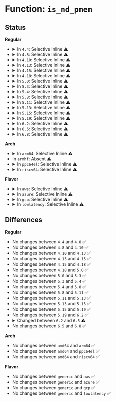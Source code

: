 # Function: <code>is_nd_pmem</code>

## Status
<b>Regular</b>
<ul>
<li>
<details>
<summary>In <code>4.4</code>: Selective Inline ⚠️</summary>

```c
bool is_nd_pmem(struct device *dev);
```

**Collision:** Unique Global

**Inline:** Selective

**Transformation:** False

**Instances:**

```
In drivers/nvdimm/region_devs.c (ffffffff8159a02f)
Location: drivers/nvdimm/region_devs.c:59
Inline: True
Inline callers:
  - drivers/nvdimm/region_devs.c:set_cookie_show
  - drivers/nvdimm/region_devs.c:size_show
  - drivers/nvdimm/region_devs.c:nd_region_notify_driver_action
  - drivers/nvdimm/region_devs.c:nd_region_notify_driver_action
  - drivers/nvdimm/region_devs.c:region_visible
  - drivers/nvdimm/region_devs.c:nd_region_available_dpa
Direct callers:
  - drivers/nvdimm/bus.c:to_bus_provider
  - drivers/nvdimm/bus.c:nvdimm_bus_uevent
  - drivers/nvdimm/namespace_devs.c:is_namespace_uuid_busy
  - drivers/nvdimm/pfn_devs.c:nd_pfn_validate
```
**Symbols:**

```
ffffffff8159a980-ffffffff8159a99f: is_nd_pmem (STB_GLOBAL)
```
</details>
</li>
<li>
<details>
<summary>In <code>4.8</code>: Selective Inline ⚠️</summary>

```c
bool is_nd_pmem(struct device *dev);
```

**Collision:** Unique Global

**Inline:** Selective

**Transformation:** False

**Instances:**

```
In drivers/nvdimm/region_devs.c (ffffffff815eff92)
Location: drivers/nvdimm/region_devs.c:147
Inline: True
Inline callers:
  - drivers/nvdimm/region_devs.c:region_visible
  - drivers/nvdimm/region_devs.c:region_visible
  - drivers/nvdimm/region_devs.c:nd_region_available_dpa
  - drivers/nvdimm/region_devs.c:set_cookie_show
  - drivers/nvdimm/region_devs.c:size_show
Direct callers:
  - drivers/nvdimm/core.c:nvdimm_badblocks_populate
  - drivers/nvdimm/bus.c:pmem_active
  - drivers/nvdimm/bus.c:to_bus_provider
  - drivers/nvdimm/bus.c:nvdimm_bus_uevent
  - drivers/nvdimm/namespace_devs.c:is_namespace_uuid_busy
  - drivers/nvdimm/pfn_devs.c:nd_pfn_validate
  - drivers/nvdimm/pfn_devs.c:nd_pfn_create
  - drivers/nvdimm/dax_devs.c:nd_dax_create
```
**Symbols:**

```
ffffffff815f0960-ffffffff815f097f: is_nd_pmem (STB_GLOBAL)
```
</details>
</li>
<li>
<details>
<summary>In <code>4.10</code>: Selective Inline ⚠️</summary>

```c
bool is_nd_pmem(struct device *dev);
```

**Collision:** Unique Global

**Inline:** Selective

**Transformation:** False

**Instances:**

```
In drivers/nvdimm/region_devs.c (ffffffff8161d172)
Location: drivers/nvdimm/region_devs.c:162
Inline: True
Inline callers:
  - drivers/nvdimm/region_devs.c:region_visible
  - drivers/nvdimm/region_devs.c:region_visible
  - drivers/nvdimm/region_devs.c:nd_region_available_dpa
  - drivers/nvdimm/region_devs.c:set_cookie_show
  - drivers/nvdimm/region_devs.c:size_show
Direct callers:
  - drivers/nvdimm/core.c:nvdimm_badblocks_populate
  - drivers/nvdimm/bus.c:pmem_active
  - drivers/nvdimm/bus.c:to_bus_provider
  - drivers/nvdimm/bus.c:nvdimm_bus_uevent
  - drivers/nvdimm/dimm_devs.c:blk_dpa_busy
  - drivers/nvdimm/dimm_devs.c:alias_dpa_busy
  - drivers/nvdimm/namespace_devs.c:nd_region_register_namespaces
  - drivers/nvdimm/namespace_devs.c:nd_region_create_ns_seed
  - drivers/nvdimm/namespace_devs.c:is_namespace_uuid_busy
  - drivers/nvdimm/pfn_devs.c:nd_pfn_validate
  - drivers/nvdimm/pfn_devs.c:nd_pfn_create
  - drivers/nvdimm/dax_devs.c:nd_dax_create
```
**Symbols:**

```
ffffffff8161d920-ffffffff8161d93f: is_nd_pmem (STB_GLOBAL)
```
</details>
</li>
<li>
<details>
<summary>In <code>4.13</code>: Selective Inline ⚠️</summary>

```c
bool is_nd_pmem(struct device *dev);
```

**Collision:** Unique Global

**Inline:** Selective

**Transformation:** False

**Instances:**

```
In drivers/nvdimm/region_devs.c (ffffffff816305c8)
Location: drivers/nvdimm/region_devs.c:161
Inline: True
Inline callers:
  - drivers/nvdimm/region_devs.c:nvdimm_has_cache
  - drivers/nvdimm/region_devs.c:region_visible
  - drivers/nvdimm/region_devs.c:region_visible
  - drivers/nvdimm/region_devs.c:nd_region_available_dpa
  - drivers/nvdimm/region_devs.c:set_cookie_show
  - drivers/nvdimm/region_devs.c:size_show
Direct callers:
  - drivers/nvdimm/core.c:nvdimm_badblocks_populate
  - drivers/nvdimm/bus.c:to_bus_provider
  - drivers/nvdimm/bus.c:nvdimm_bus_uevent
  - drivers/nvdimm/dimm_devs.c:alias_dpa_busy
  - drivers/nvdimm/region.c:nd_region_notify
  - drivers/nvdimm/region.c:nd_region_probe
  - drivers/nvdimm/namespace_devs.c:nd_region_register_namespaces
  - drivers/nvdimm/namespace_devs.c:nd_region_create_ns_seed
  - drivers/nvdimm/pfn_devs.c:nd_pfn_validate
  - drivers/nvdimm/pfn_devs.c:nd_pfn_create
  - drivers/nvdimm/dax_devs.c:nd_dax_create
```
**Symbols:**

```
ffffffff81631da0-ffffffff81631dbd: is_nd_pmem (STB_GLOBAL)
```
</details>
</li>
<li>
<details>
<summary>In <code>4.15</code>: Selective Inline ⚠️</summary>

```c
bool is_nd_pmem(struct device *dev);
```

**Collision:** Unique Global

**Inline:** Selective

**Transformation:** False

**Instances:**

```
In drivers/nvdimm/region_devs.c (ffffffff81698df8)
Location: drivers/nvdimm/region_devs.c:161
Inline: True
Inline callers:
  - drivers/nvdimm/region_devs.c:nvdimm_has_cache
  - drivers/nvdimm/region_devs.c:region_visible
  - drivers/nvdimm/region_devs.c:region_visible
  - drivers/nvdimm/region_devs.c:region_visible
  - drivers/nvdimm/region_devs.c:nd_region_available_dpa
  - drivers/nvdimm/region_devs.c:set_cookie_show
  - drivers/nvdimm/region_devs.c:size_show
Direct callers:
  - drivers/nvdimm/bus.c:to_bus_provider
  - drivers/nvdimm/bus.c:nvdimm_bus_uevent
  - drivers/nvdimm/dimm_devs.c:alias_dpa_busy
  - drivers/nvdimm/region.c:nd_region_notify
  - drivers/nvdimm/region.c:nd_region_probe
  - drivers/nvdimm/namespace_devs.c:scan_labels
  - drivers/nvdimm/namespace_devs.c:nd_region_create_ns_seed
  - drivers/nvdimm/badrange.c:nvdimm_badblocks_populate
  - drivers/nvdimm/pfn_devs.c:nd_pfn_validate
  - drivers/nvdimm/pfn_devs.c:nd_pfn_create
  - drivers/nvdimm/dax_devs.c:nd_dax_create
```
**Symbols:**

```
ffffffff8169a700-ffffffff8169a71d: is_nd_pmem (STB_GLOBAL)
```
</details>
</li>
<li>
<details>
<summary>In <code>4.18</code>: Selective Inline ⚠️</summary>

```c
bool is_nd_pmem(struct device *dev);
```

**Collision:** Unique Global

**Inline:** Selective

**Transformation:** False

**Instances:**

```
In drivers/nvdimm/region_devs.c (ffffffff816d607b)
Location: drivers/nvdimm/region_devs.c:161
Inline: True
Inline callers:
  - drivers/nvdimm/region_devs.c:region_visible
  - drivers/nvdimm/region_devs.c:region_visible
  - drivers/nvdimm/region_devs.c:region_visible
  - drivers/nvdimm/region_devs.c:region_visible
  - drivers/nvdimm/region_devs.c:nd_region_allocatable_dpa
  - drivers/nvdimm/region_devs.c:nd_region_allocatable_dpa
  - drivers/nvdimm/region_devs.c:nd_region_allocatable_dpa
  - drivers/nvdimm/region_devs.c:nd_region_available_dpa
  - drivers/nvdimm/region_devs.c:set_cookie_show
  - drivers/nvdimm/region_devs.c:size_show
Direct callers:
  - drivers/nvdimm/bus.c:nvdimm_bus_uevent
  - drivers/nvdimm/dimm_devs.c:alias_dpa_busy
  - drivers/nvdimm/region.c:nd_region_notify
  - drivers/nvdimm/region.c:nd_region_probe
  - drivers/nvdimm/namespace_devs.c:scan_labels
  - drivers/nvdimm/namespace_devs.c:nd_region_create_ns_seed
  - drivers/nvdimm/badrange.c:nvdimm_badblocks_populate
  - drivers/nvdimm/pfn_devs.c:nd_pfn_validate
  - drivers/nvdimm/pfn_devs.c:nd_pfn_create
  - drivers/nvdimm/dax_devs.c:nd_dax_create
```
**Symbols:**

```
ffffffff816d69b0-ffffffff816d69cd: is_nd_pmem (STB_GLOBAL)
```
</details>
</li>
<li>
<details>
<summary>In <code>5.0</code>: Selective Inline ⚠️</summary>

```c
bool is_nd_pmem(struct device *dev);
```

**Collision:** Unique Global

**Inline:** Selective

**Transformation:** False

**Instances:**

```
In drivers/nvdimm/region_devs.c (ffffffff816f7d9b)
Location: drivers/nvdimm/region_devs.c:166
Inline: True
Inline callers:
  - drivers/nvdimm/region_devs.c:region_visible
  - drivers/nvdimm/region_devs.c:region_visible
  - drivers/nvdimm/region_devs.c:region_visible
  - drivers/nvdimm/region_devs.c:region_visible
  - drivers/nvdimm/region_devs.c:nd_region_allocatable_dpa
  - drivers/nvdimm/region_devs.c:nd_region_allocatable_dpa
  - drivers/nvdimm/region_devs.c:nd_region_allocatable_dpa
  - drivers/nvdimm/region_devs.c:nd_region_available_dpa
  - drivers/nvdimm/region_devs.c:set_cookie_show
  - drivers/nvdimm/region_devs.c:size_show
Direct callers:
  - drivers/nvdimm/dimm_devs.c:alias_dpa_busy
  - drivers/nvdimm/region.c:nd_region_notify
  - drivers/nvdimm/region.c:nd_region_probe
  - drivers/nvdimm/namespace_devs.c:scan_labels
  - drivers/nvdimm/namespace_devs.c:nd_region_create_ns_seed
  - drivers/nvdimm/badrange.c:nvdimm_badblocks_populate
  - drivers/nvdimm/pfn_devs.c:nd_pfn_validate
  - drivers/nvdimm/pfn_devs.c:nd_pfn_create
  - drivers/nvdimm/dax_devs.c:nd_dax_create
```
**Symbols:**

```
ffffffff816f8790-ffffffff816f87ad: is_nd_pmem (STB_GLOBAL)
```
</details>
</li>
<li>
<details>
<summary>In <code>5.3</code>: Selective Inline ⚠️</summary>

```c
bool is_nd_pmem(struct device *dev);
```

**Collision:** Unique Global

**Inline:** Selective

**Transformation:** False

**Instances:**

```
In drivers/nvdimm/region_devs.c (ffffffff817305c5)
Location: drivers/nvdimm/region_devs.c:158
Inline: True
Inline callers:
  - drivers/nvdimm/region_devs.c:is_nvdimm_sync
  - drivers/nvdimm/region_devs.c:region_visible
  - drivers/nvdimm/region_devs.c:region_visible
  - drivers/nvdimm/region_devs.c:region_visible
  - drivers/nvdimm/region_devs.c:region_visible
  - drivers/nvdimm/region_devs.c:nd_region_allocatable_dpa
  - drivers/nvdimm/region_devs.c:nd_region_allocatable_dpa
  - drivers/nvdimm/region_devs.c:nd_region_allocatable_dpa
  - drivers/nvdimm/region_devs.c:nd_region_available_dpa
  - drivers/nvdimm/region_devs.c:set_cookie_show
  - drivers/nvdimm/region_devs.c:size_show
Direct callers:
  - drivers/nvdimm/dimm_devs.c:alias_dpa_busy
  - drivers/nvdimm/region.c:nd_region_notify
  - drivers/nvdimm/region.c:nd_region_probe
  - drivers/nvdimm/namespace_devs.c:scan_labels
  - drivers/nvdimm/namespace_devs.c:nd_region_create_ns_seed
  - drivers/nvdimm/badrange.c:nvdimm_badblocks_populate
  - drivers/nvdimm/pfn_devs.c:nd_pfn_validate
  - drivers/nvdimm/pfn_devs.c:nd_pfn_create
  - drivers/nvdimm/dax_devs.c:nd_dax_create
```
**Symbols:**

```
ffffffff81731e50-ffffffff81731e6d: is_nd_pmem (STB_GLOBAL)
```
</details>
</li>
<li>
<details>
<summary>In <code>5.4</code>: Selective Inline ⚠️</summary>

```c
bool is_nd_pmem(struct device *dev);
```

**Collision:** Unique Global

**Inline:** Selective

**Transformation:** False

**Instances:**

```
In drivers/nvdimm/region_devs.c (ffffffff81754672)
Location: drivers/nvdimm/region_devs.c:158
Inline: True
Inline callers:
  - drivers/nvdimm/region_devs.c:is_nvdimm_sync
  - drivers/nvdimm/region_devs.c:region_visible
  - drivers/nvdimm/region_devs.c:region_visible
  - drivers/nvdimm/region_devs.c:region_visible
  - drivers/nvdimm/region_devs.c:region_visible
  - drivers/nvdimm/region_devs.c:region_visible
  - drivers/nvdimm/region_devs.c:nd_region_allocatable_dpa
  - drivers/nvdimm/region_devs.c:nd_region_allocatable_dpa
  - drivers/nvdimm/region_devs.c:nd_region_allocatable_dpa
  - drivers/nvdimm/region_devs.c:nd_region_available_dpa
  - drivers/nvdimm/region_devs.c:set_cookie_show
  - drivers/nvdimm/region_devs.c:size_show
Direct callers:
  - drivers/nvdimm/bus.c:nvdimm_bus_probe
  - drivers/nvdimm/dimm_devs.c:alias_dpa_busy
  - drivers/nvdimm/region.c:nd_region_notify
  - drivers/nvdimm/region.c:nd_region_probe
  - drivers/nvdimm/namespace_devs.c:scan_labels
  - drivers/nvdimm/namespace_devs.c:nd_region_create_ns_seed
  - drivers/nvdimm/badrange.c:nvdimm_badblocks_populate
  - drivers/nvdimm/pfn_devs.c:nd_pfn_validate
  - drivers/nvdimm/pfn_devs.c:nd_pfn_create
  - drivers/nvdimm/dax_devs.c:nd_dax_create
```
**Symbols:**

```
ffffffff81755fc0-ffffffff81755fdd: is_nd_pmem (STB_GLOBAL)
```
</details>
</li>
<li>
<details>
<summary>In <code>5.8</code>: Selective Inline ⚠️</summary>

```c
bool is_nd_pmem(struct device *dev);
```

**Collision:** Unique Global

**Inline:** Selective

**Transformation:** False

**Instances:**

```
In drivers/nvdimm/region_devs.c (ffffffff818132b2)
Location: drivers/nvdimm/region_devs.c:842
Inline: True
Inline callers:
  - drivers/nvdimm/region_devs.c:is_nvdimm_sync
  - drivers/nvdimm/region_devs.c:region_visible
  - drivers/nvdimm/region_devs.c:align_store
  - drivers/nvdimm/region_devs.c:nd_region_allocatable_dpa
  - drivers/nvdimm/region_devs.c:nd_region_allocatable_dpa
  - drivers/nvdimm/region_devs.c:nd_region_allocatable_dpa
  - drivers/nvdimm/region_devs.c:nd_region_available_dpa
  - drivers/nvdimm/region_devs.c:set_cookie_show
  - drivers/nvdimm/region_devs.c:size_show
Direct callers:
  - drivers/nvdimm/bus.c:nvdimm_dev_to_target_node
  - drivers/nvdimm/bus.c:nvdimm_dev_to_target_node
  - drivers/nvdimm/bus.c:nvdimm_bus_remove
  - drivers/nvdimm/bus.c:nvdimm_bus_probe
  - drivers/nvdimm/bus.c:nvdimm_bus_probe
  - drivers/nvdimm/dimm_devs.c:alias_dpa_busy
  - drivers/nvdimm/region.c:nd_region_notify
  - drivers/nvdimm/region.c:nd_region_probe
  - drivers/nvdimm/namespace_devs.c:scan_labels
  - drivers/nvdimm/namespace_devs.c:nd_namespace_pmem_create
  - drivers/nvdimm/badrange.c:nvdimm_badblocks_populate
  - drivers/nvdimm/pfn_devs.c:nd_pfn_validate
  - drivers/nvdimm/pfn_devs.c:nd_pfn_create
  - drivers/nvdimm/dax_devs.c:nd_dax_create
```
**Symbols:**

```
ffffffff818158d0-ffffffff818158ed: is_nd_pmem (STB_GLOBAL)
```
</details>
</li>
<li>
<details>
<summary>In <code>5.11</code>: Selective Inline ⚠️</summary>

```c
bool is_nd_pmem(struct device *dev);
```

**Collision:** Unique Global

**Inline:** Selective

**Transformation:** False

**Instances:**

```
In drivers/nvdimm/region_devs.c (ffffffff818224c2)
Location: drivers/nvdimm/region_devs.c:842
Inline: True
Inline callers:
  - drivers/nvdimm/region_devs.c:is_nvdimm_sync
  - drivers/nvdimm/region_devs.c:region_visible
  - drivers/nvdimm/region_devs.c:align_store
  - drivers/nvdimm/region_devs.c:nd_region_allocatable_dpa
  - drivers/nvdimm/region_devs.c:nd_region_allocatable_dpa
  - drivers/nvdimm/region_devs.c:nd_region_allocatable_dpa
  - drivers/nvdimm/region_devs.c:nd_region_available_dpa
  - drivers/nvdimm/region_devs.c:set_cookie_show
  - drivers/nvdimm/region_devs.c:size_show
Direct callers:
  - drivers/nvdimm/bus.c:nvdimm_dev_to_target_node
  - drivers/nvdimm/bus.c:nvdimm_dev_to_target_node
  - drivers/nvdimm/bus.c:nvdimm_bus_remove
  - drivers/nvdimm/bus.c:nvdimm_bus_probe
  - drivers/nvdimm/bus.c:nvdimm_bus_probe
  - drivers/nvdimm/dimm_devs.c:alias_dpa_busy
  - drivers/nvdimm/region.c:nd_region_notify
  - drivers/nvdimm/region.c:nd_region_probe
  - drivers/nvdimm/namespace_devs.c:scan_labels
  - drivers/nvdimm/namespace_devs.c:nd_namespace_pmem_create
  - drivers/nvdimm/badrange.c:nvdimm_badblocks_populate
  - drivers/nvdimm/pfn_devs.c:nd_pfn_validate
  - drivers/nvdimm/pfn_devs.c:nd_pfn_create
  - drivers/nvdimm/dax_devs.c:nd_dax_create
```
**Symbols:**

```
ffffffff81824ac0-ffffffff81824add: is_nd_pmem (STB_GLOBAL)
```
</details>
</li>
<li>
<details>
<summary>In <code>5.13</code>: Selective Inline ⚠️</summary>

```c
bool is_nd_pmem(struct device *dev);
```

**Collision:** Unique Global

**Inline:** Selective

**Transformation:** False

**Instances:**

```
In drivers/nvdimm/region_devs.c (ffffffff818057f2)
Location: drivers/nvdimm/region_devs.c:849
Inline: True
Inline callers:
  - drivers/nvdimm/region_devs.c:is_nvdimm_sync
  - drivers/nvdimm/region_devs.c:region_visible
  - drivers/nvdimm/region_devs.c:align_store
  - drivers/nvdimm/region_devs.c:nd_region_allocatable_dpa
  - drivers/nvdimm/region_devs.c:nd_region_allocatable_dpa
  - drivers/nvdimm/region_devs.c:nd_region_allocatable_dpa
  - drivers/nvdimm/region_devs.c:nd_region_available_dpa
  - drivers/nvdimm/region_devs.c:set_cookie_show
  - drivers/nvdimm/region_devs.c:size_show
Direct callers:
  - drivers/nvdimm/bus.c:nvdimm_dev_to_target_node
  - drivers/nvdimm/bus.c:nvdimm_dev_to_target_node
  - drivers/nvdimm/bus.c:nvdimm_bus_remove
  - drivers/nvdimm/bus.c:nvdimm_bus_probe
  - drivers/nvdimm/bus.c:nvdimm_bus_probe
  - drivers/nvdimm/dimm_devs.c:alias_dpa_busy
  - drivers/nvdimm/region.c:nd_region_notify
  - drivers/nvdimm/region.c:nd_region_probe
  - drivers/nvdimm/namespace_devs.c:scan_labels
  - drivers/nvdimm/namespace_devs.c:nd_region_create_ns_seed
  - drivers/nvdimm/badrange.c:nvdimm_badblocks_populate
  - drivers/nvdimm/pfn_devs.c:nd_pfn_validate
  - drivers/nvdimm/pfn_devs.c:nd_pfn_create
  - drivers/nvdimm/dax_devs.c:nd_dax_create
```
**Symbols:**

```
ffffffff81807e50-ffffffff81807e6d: is_nd_pmem (STB_GLOBAL)
```
</details>
</li>
<li>
<details>
<summary>In <code>5.15</code>: Selective Inline ⚠️</summary>

```c
bool is_nd_pmem(struct device *dev);
```

**Collision:** Unique Global

**Inline:** Selective

**Transformation:** False

**Instances:**

```
In drivers/nvdimm/region_devs.c (ffffffff8188ff12)
Location: drivers/nvdimm/region_devs.c:849
Inline: True
Inline callers:
  - drivers/nvdimm/region_devs.c:is_nvdimm_sync
  - drivers/nvdimm/region_devs.c:region_visible
  - drivers/nvdimm/region_devs.c:align_store
  - drivers/nvdimm/region_devs.c:nd_region_allocatable_dpa
  - drivers/nvdimm/region_devs.c:nd_region_allocatable_dpa
  - drivers/nvdimm/region_devs.c:nd_region_allocatable_dpa
  - drivers/nvdimm/region_devs.c:nd_region_available_dpa
  - drivers/nvdimm/region_devs.c:set_cookie_show
  - drivers/nvdimm/region_devs.c:size_show
Direct callers:
  - drivers/nvdimm/bus.c:nvdimm_dev_to_target_node
  - drivers/nvdimm/bus.c:nvdimm_dev_to_target_node
  - drivers/nvdimm/bus.c:nvdimm_bus_remove
  - drivers/nvdimm/bus.c:nvdimm_bus_probe
  - drivers/nvdimm/bus.c:nvdimm_bus_probe
  - drivers/nvdimm/dimm_devs.c:alias_dpa_busy
  - drivers/nvdimm/region.c:nd_region_notify
  - drivers/nvdimm/region.c:nd_region_probe
  - drivers/nvdimm/namespace_devs.c:scan_labels
  - drivers/nvdimm/namespace_devs.c:nd_region_create_ns_seed
  - drivers/nvdimm/badrange.c:nvdimm_badblocks_populate
  - drivers/nvdimm/pfn_devs.c:nd_pfn_validate
  - drivers/nvdimm/pfn_devs.c:nd_pfn_create
  - drivers/nvdimm/dax_devs.c:nd_dax_create
```
**Symbols:**

```
ffffffff818925f0-ffffffff8189260d: is_nd_pmem (STB_GLOBAL)
```
</details>
</li>
<li>
<details>
<summary>In <code>5.19</code>: Selective Inline ⚠️</summary>

```c
bool is_nd_pmem(struct device *dev);
```

**Collision:** Unique Global

**Inline:** Selective

**Transformation:** False

**Instances:**

```
In drivers/nvdimm/region_devs.c (ffffffff819d9942)
Location: drivers/nvdimm/region_devs.c:797
Inline: True
Inline callers:
  - drivers/nvdimm/region_devs.c:is_nvdimm_sync
  - drivers/nvdimm/region_devs.c:nvdimm_has_cache
  - drivers/nvdimm/region_devs.c:region_visible
  - drivers/nvdimm/region_devs.c:region_visible
  - drivers/nvdimm/region_devs.c:region_visible
  - drivers/nvdimm/region_devs.c:align_store
  - drivers/nvdimm/region_devs.c:set_cookie_show
  - drivers/nvdimm/region_devs.c:size_show
Direct callers:
  - drivers/nvdimm/bus.c:nvdimm_dev_to_target_node
  - drivers/nvdimm/bus.c:nvdimm_dev_to_target_node
  - drivers/nvdimm/bus.c:nvdimm_bus_remove
  - drivers/nvdimm/bus.c:nvdimm_bus_probe
  - drivers/nvdimm/bus.c:nvdimm_bus_probe
  - drivers/nvdimm/region.c:nd_region_notify
  - drivers/nvdimm/namespace_devs.c:scan_labels
  - drivers/nvdimm/namespace_devs.c:nd_region_create_ns_seed
  - drivers/nvdimm/namespace_devs.c:__reserve_free_pmem
  - drivers/nvdimm/badrange.c:nvdimm_badblocks_populate
  - drivers/nvdimm/pfn_devs.c:nd_pfn_validate
  - drivers/nvdimm/pfn_devs.c:nd_pfn_create
  - drivers/nvdimm/dax_devs.c:nd_dax_create
```
**Symbols:**

```
ffffffff819dc7d0-ffffffff819dc7f3: is_nd_pmem (STB_GLOBAL)
```
</details>
</li>
<li>
<details>
<summary>In <code>6.2</code>: Selective Inline ⚠️</summary>

```c
bool is_nd_pmem(struct device *dev);
```

**Collision:** Unique Global

**Inline:** Selective

**Transformation:** False

**Instances:**

```
In drivers/nvdimm/region_devs.c (ffffffff81b54a72)
Location: drivers/nvdimm/region_devs.c:842
Inline: True
Inline callers:
  - drivers/nvdimm/region_devs.c:is_nvdimm_sync
  - drivers/nvdimm/region_devs.c:region_visible
  - drivers/nvdimm/region_devs.c:region_visible
  - drivers/nvdimm/region_devs.c:align_store
  - drivers/nvdimm/region_devs.c:set_cookie_show
  - drivers/nvdimm/region_devs.c:nstype_show
  - drivers/nvdimm/region_devs.c:size_show
Direct callers:
  - drivers/nvdimm/bus.c:nvdimm_dev_to_target_node
  - drivers/nvdimm/bus.c:nvdimm_dev_to_target_node
  - drivers/nvdimm/bus.c:nvdimm_bus_remove
  - drivers/nvdimm/bus.c:nvdimm_bus_probe
  - drivers/nvdimm/bus.c:nvdimm_bus_probe
  - drivers/nvdimm/region.c:nd_region_notify
  - drivers/nvdimm/namespace_devs.c:scan_labels
  - drivers/nvdimm/namespace_devs.c:nd_region_create_ns_seed
  - drivers/nvdimm/namespace_devs.c:__reserve_free_pmem
  - drivers/nvdimm/badrange.c:nvdimm_badblocks_populate
  - drivers/nvdimm/pfn_devs.c:nd_pfn_validate
  - drivers/nvdimm/pfn_devs.c:nd_pfn_create
  - drivers/nvdimm/dax_devs.c:nd_dax_create
```
**Symbols:**

```
ffffffff81b57e00-ffffffff81b57e23: is_nd_pmem (STB_GLOBAL)
```
</details>
</li>
<li>
<details>
<summary>In <code>6.5</code>: Selective Inline ⚠️</summary>

```c
bool is_nd_pmem(const struct device *dev);
```

**Collision:** Unique Global

**Inline:** Selective

**Transformation:** False

**Instances:**

```
In drivers/nvdimm/region_devs.c (ffffffff81ba7fc2)
Location: drivers/nvdimm/region_devs.c:842
Inline: True
Inline callers:
  - drivers/nvdimm/region_devs.c:is_nvdimm_sync
  - drivers/nvdimm/region_devs.c:region_visible
  - drivers/nvdimm/region_devs.c:region_visible
  - drivers/nvdimm/region_devs.c:align_store
  - drivers/nvdimm/region_devs.c:set_cookie_show
  - drivers/nvdimm/region_devs.c:nstype_show
  - drivers/nvdimm/region_devs.c:size_show
Direct callers:
  - drivers/nvdimm/bus.c:nvdimm_dev_to_target_node
  - drivers/nvdimm/bus.c:nvdimm_dev_to_target_node
  - drivers/nvdimm/bus.c:nvdimm_bus_remove
  - drivers/nvdimm/bus.c:nvdimm_bus_probe
  - drivers/nvdimm/bus.c:nvdimm_bus_probe
  - drivers/nvdimm/region.c:nd_region_notify
  - drivers/nvdimm/namespace_devs.c:scan_labels
  - drivers/nvdimm/namespace_devs.c:nd_region_create_ns_seed
  - drivers/nvdimm/namespace_devs.c:__reserve_free_pmem
  - drivers/nvdimm/badrange.c:nvdimm_badblocks_populate
  - drivers/nvdimm/pfn_devs.c:nd_pfn_validate
  - drivers/nvdimm/pfn_devs.c:nd_pfn_create
  - drivers/nvdimm/dax_devs.c:nd_dax_create
```
**Symbols:**

```
ffffffff81bab370-ffffffff81bab393: is_nd_pmem (STB_GLOBAL)
```
</details>
</li>
<li>
<details>
<summary>In <code>6.8</code>: Selective Inline ⚠️</summary>

```c
bool is_nd_pmem(const struct device *dev);
```

**Collision:** Unique Global

**Inline:** Selective

**Transformation:** False

**Instances:**

```
In drivers/nvdimm/region_devs.c (ffffffff81bfc262)
Location: drivers/nvdimm/region_devs.c:843
Inline: True
Inline callers:
  - drivers/nvdimm/region_devs.c:is_nvdimm_sync
  - drivers/nvdimm/region_devs.c:region_visible
  - drivers/nvdimm/region_devs.c:region_visible
  - drivers/nvdimm/region_devs.c:align_store
  - drivers/nvdimm/region_devs.c:set_cookie_show
  - drivers/nvdimm/region_devs.c:nstype_show
  - drivers/nvdimm/region_devs.c:size_show
Direct callers:
  - drivers/nvdimm/bus.c:nvdimm_dev_to_target_node
  - drivers/nvdimm/bus.c:nvdimm_dev_to_target_node
  - drivers/nvdimm/bus.c:nvdimm_bus_remove
  - drivers/nvdimm/bus.c:nvdimm_bus_probe
  - drivers/nvdimm/bus.c:nvdimm_bus_probe
  - drivers/nvdimm/region.c:nd_region_notify
  - drivers/nvdimm/namespace_devs.c:scan_labels
  - drivers/nvdimm/namespace_devs.c:nd_region_create_ns_seed
  - drivers/nvdimm/namespace_devs.c:__reserve_free_pmem
  - drivers/nvdimm/badrange.c:nvdimm_badblocks_populate
  - drivers/nvdimm/pfn_devs.c:nd_pfn_validate
  - drivers/nvdimm/pfn_devs.c:nd_pfn_create
  - drivers/nvdimm/dax_devs.c:nd_dax_create
```
**Symbols:**

```
ffffffff81bff6b0-ffffffff81bff6d3: is_nd_pmem (STB_GLOBAL)
```
</details>
</li>
</ul>
<b>Arch</b>
<ul>
<li>
<details>
<summary>In <code>arm64</code>: Selective Inline ⚠️</summary>

```c
bool is_nd_pmem(struct device *dev);
```

**Collision:** Unique Global

**Inline:** Selective

**Transformation:** False

**Instances:**

```
In drivers/nvdimm/region_devs.c (ffff80001095523c)
Location: drivers/nvdimm/region_devs.c:158
Inline: True
Inline callers:
  - drivers/nvdimm/region_devs.c:is_nvdimm_sync
  - drivers/nvdimm/region_devs.c:region_visible
  - drivers/nvdimm/region_devs.c:region_visible
  - drivers/nvdimm/region_devs.c:region_visible
  - drivers/nvdimm/region_devs.c:region_visible
  - drivers/nvdimm/region_devs.c:region_visible
  - drivers/nvdimm/region_devs.c:nd_region_allocatable_dpa
  - drivers/nvdimm/region_devs.c:nd_region_allocatable_dpa
  - drivers/nvdimm/region_devs.c:nd_region_allocatable_dpa
  - drivers/nvdimm/region_devs.c:nd_region_available_dpa
  - drivers/nvdimm/region_devs.c:set_cookie_show
  - drivers/nvdimm/region_devs.c:size_show
Direct callers:
  - drivers/nvdimm/bus.c:nvdimm_bus_probe
  - drivers/nvdimm/dimm_devs.c:alias_dpa_busy
  - drivers/nvdimm/region.c:nd_region_notify
  - drivers/nvdimm/region.c:nd_region_probe
  - drivers/nvdimm/namespace_devs.c:scan_labels
  - drivers/nvdimm/namespace_devs.c:nd_region_create_ns_seed
  - drivers/nvdimm/badrange.c:nvdimm_badblocks_populate
```
**Symbols:**

```
ffff8000109572f0-ffff800010957334: is_nd_pmem (STB_GLOBAL)
```
</details>
</li>
<li>
In <code>armhf</code>: Absent ⚠️
</li>
<li>
<details>
<summary>In <code>ppc64el</code>: Selective Inline ⚠️</summary>

```c
bool is_nd_pmem(struct device *dev);
```

**Collision:** Unique Global

**Inline:** Selective

**Transformation:** False

**Instances:**

```
In drivers/nvdimm/region_devs.c (c000000000a02f70)
Location: drivers/nvdimm/region_devs.c:158
Inline: True
Inline callers:
  - drivers/nvdimm/region_devs.c:is_nvdimm_sync
  - drivers/nvdimm/region_devs.c:region_visible
  - drivers/nvdimm/region_devs.c:region_visible
  - drivers/nvdimm/region_devs.c:region_visible
  - drivers/nvdimm/region_devs.c:region_visible
  - drivers/nvdimm/region_devs.c:region_visible
  - drivers/nvdimm/region_devs.c:nd_region_allocatable_dpa
  - drivers/nvdimm/region_devs.c:nd_region_allocatable_dpa
  - drivers/nvdimm/region_devs.c:nd_region_allocatable_dpa
  - drivers/nvdimm/region_devs.c:nd_region_available_dpa
  - drivers/nvdimm/region_devs.c:set_cookie_show
  - drivers/nvdimm/region_devs.c:size_show
Direct callers:
  - drivers/nvdimm/bus.c:nvdimm_bus_probe
  - drivers/nvdimm/dimm_devs.c:alias_dpa_busy
  - drivers/nvdimm/region.c:nd_region_notify
  - drivers/nvdimm/region.c:nd_region_probe
  - drivers/nvdimm/namespace_devs.c:scan_labels
  - drivers/nvdimm/namespace_devs.c:nd_region_create_ns_seed
  - drivers/nvdimm/badrange.c:nvdimm_badblocks_populate
  - drivers/nvdimm/pfn_devs.c:nd_pfn_validate
  - drivers/nvdimm/pfn_devs.c:nd_pfn_create
  - drivers/nvdimm/dax_devs.c:nd_dax_create
```
**Symbols:**

```
c000000000a05270-c000000000a052b8: is_nd_pmem (STB_GLOBAL)
```
</details>
</li>
<li>
<details>
<summary>In <code>riscv64</code>: Selective Inline ⚠️</summary>

```c
bool is_nd_pmem(struct device *dev);
```

**Collision:** Unique Global

**Inline:** Selective

**Transformation:** False

**Instances:**

```
In drivers/nvdimm/region_devs.c (ffffffe0005c47c0)
Location: drivers/nvdimm/region_devs.c:158
Inline: True
Inline callers:
  - drivers/nvdimm/region_devs.c:is_nvdimm_sync
  - drivers/nvdimm/region_devs.c:region_visible
  - drivers/nvdimm/region_devs.c:region_visible
  - drivers/nvdimm/region_devs.c:region_visible
  - drivers/nvdimm/region_devs.c:region_visible
  - drivers/nvdimm/region_devs.c:region_visible
  - drivers/nvdimm/region_devs.c:nd_region_allocatable_dpa
  - drivers/nvdimm/region_devs.c:nd_region_allocatable_dpa
  - drivers/nvdimm/region_devs.c:nd_region_allocatable_dpa
  - drivers/nvdimm/region_devs.c:nd_region_available_dpa
  - drivers/nvdimm/region_devs.c:set_cookie_show
  - drivers/nvdimm/region_devs.c:size_show
Direct callers:
  - drivers/nvdimm/bus.c:nvdimm_bus_probe
  - drivers/nvdimm/dimm_devs.c:alias_dpa_busy
  - drivers/nvdimm/region.c:nd_region_notify
  - drivers/nvdimm/region.c:nd_region_probe
  - drivers/nvdimm/namespace_devs.c:scan_labels
  - drivers/nvdimm/namespace_devs.c:nd_region_create_ns_seed
  - drivers/nvdimm/badrange.c:nvdimm_badblocks_populate
```
**Symbols:**

```
ffffffe0005c639a-ffffffe0005c63ce: is_nd_pmem (STB_GLOBAL)
```
</details>
</li>
</ul>
<b>Flavor</b>
<ul>
<li>
<details>
<summary>In <code>aws</code>: Selective Inline ⚠️</summary>

```c
bool is_nd_pmem(struct device *dev);
```

**Collision:** Unique Global

**Inline:** Selective

**Transformation:** False

**Instances:**

```
In drivers/nvdimm/region_devs.c (ffffffff81708d62)
Location: drivers/nvdimm/region_devs.c:158
Inline: True
Inline callers:
  - drivers/nvdimm/region_devs.c:is_nvdimm_sync
  - drivers/nvdimm/region_devs.c:region_visible
  - drivers/nvdimm/region_devs.c:region_visible
  - drivers/nvdimm/region_devs.c:region_visible
  - drivers/nvdimm/region_devs.c:region_visible
  - drivers/nvdimm/region_devs.c:region_visible
  - drivers/nvdimm/region_devs.c:nd_region_allocatable_dpa
  - drivers/nvdimm/region_devs.c:nd_region_allocatable_dpa
  - drivers/nvdimm/region_devs.c:nd_region_allocatable_dpa
  - drivers/nvdimm/region_devs.c:nd_region_available_dpa
  - drivers/nvdimm/region_devs.c:set_cookie_show
  - drivers/nvdimm/region_devs.c:size_show
Direct callers:
  - drivers/nvdimm/bus.c:nvdimm_bus_probe
  - drivers/nvdimm/dimm_devs.c:alias_dpa_busy
  - drivers/nvdimm/region.c:nd_region_notify
  - drivers/nvdimm/region.c:nd_region_probe
  - drivers/nvdimm/namespace_devs.c:scan_labels
  - drivers/nvdimm/namespace_devs.c:nd_region_create_ns_seed
  - drivers/nvdimm/badrange.c:nvdimm_badblocks_populate
  - drivers/nvdimm/pfn_devs.c:nd_pfn_validate
  - drivers/nvdimm/pfn_devs.c:nd_pfn_create
  - drivers/nvdimm/dax_devs.c:nd_dax_create
```
**Symbols:**

```
ffffffff8170a6b0-ffffffff8170a6cd: is_nd_pmem (STB_GLOBAL)
```
</details>
</li>
<li>
<details>
<summary>In <code>azure</code>: Selective Inline ⚠️</summary>

```c
bool is_nd_pmem(struct device *dev);
```

**Collision:** Unique Global

**Inline:** Selective

**Transformation:** False

**Instances:**

```
In drivers/nvdimm/region_devs.c (ffffffff816dc7e2)
Location: drivers/nvdimm/region_devs.c:158
Inline: True
Inline callers:
  - drivers/nvdimm/region_devs.c:is_nvdimm_sync
  - drivers/nvdimm/region_devs.c:region_visible
  - drivers/nvdimm/region_devs.c:region_visible
  - drivers/nvdimm/region_devs.c:region_visible
  - drivers/nvdimm/region_devs.c:region_visible
  - drivers/nvdimm/region_devs.c:region_visible
  - drivers/nvdimm/region_devs.c:nd_region_allocatable_dpa
  - drivers/nvdimm/region_devs.c:nd_region_allocatable_dpa
  - drivers/nvdimm/region_devs.c:nd_region_allocatable_dpa
  - drivers/nvdimm/region_devs.c:nd_region_available_dpa
  - drivers/nvdimm/region_devs.c:set_cookie_show
  - drivers/nvdimm/region_devs.c:size_show
Direct callers:
  - drivers/nvdimm/bus.c:nvdimm_bus_probe
  - drivers/nvdimm/dimm_devs.c:alias_dpa_busy
  - drivers/nvdimm/region.c:nd_region_notify
  - drivers/nvdimm/region.c:nd_region_probe
  - drivers/nvdimm/namespace_devs.c:scan_labels
  - drivers/nvdimm/namespace_devs.c:nd_region_create_ns_seed
  - drivers/nvdimm/badrange.c:nvdimm_badblocks_populate
  - drivers/nvdimm/pfn_devs.c:nd_pfn_validate
  - drivers/nvdimm/pfn_devs.c:nd_pfn_create
  - drivers/nvdimm/dax_devs.c:nd_dax_create
```
**Symbols:**

```
ffffffff816de130-ffffffff816de14d: is_nd_pmem (STB_GLOBAL)
```
</details>
</li>
<li>
<details>
<summary>In <code>gcp</code>: Selective Inline ⚠️</summary>

```c
bool is_nd_pmem(struct device *dev);
```

**Collision:** Unique Global

**Inline:** Selective

**Transformation:** False

**Instances:**

```
In drivers/nvdimm/region_devs.c (ffffffff81747b32)
Location: drivers/nvdimm/region_devs.c:158
Inline: True
Inline callers:
  - drivers/nvdimm/region_devs.c:is_nvdimm_sync
  - drivers/nvdimm/region_devs.c:region_visible
  - drivers/nvdimm/region_devs.c:region_visible
  - drivers/nvdimm/region_devs.c:region_visible
  - drivers/nvdimm/region_devs.c:region_visible
  - drivers/nvdimm/region_devs.c:region_visible
  - drivers/nvdimm/region_devs.c:nd_region_allocatable_dpa
  - drivers/nvdimm/region_devs.c:nd_region_allocatable_dpa
  - drivers/nvdimm/region_devs.c:nd_region_allocatable_dpa
  - drivers/nvdimm/region_devs.c:nd_region_available_dpa
  - drivers/nvdimm/region_devs.c:set_cookie_show
  - drivers/nvdimm/region_devs.c:size_show
Direct callers:
  - drivers/nvdimm/bus.c:nvdimm_bus_probe
  - drivers/nvdimm/dimm_devs.c:alias_dpa_busy
  - drivers/nvdimm/region.c:nd_region_notify
  - drivers/nvdimm/region.c:nd_region_probe
  - drivers/nvdimm/namespace_devs.c:scan_labels
  - drivers/nvdimm/namespace_devs.c:nd_region_create_ns_seed
  - drivers/nvdimm/badrange.c:nvdimm_badblocks_populate
  - drivers/nvdimm/pfn_devs.c:nd_pfn_validate
  - drivers/nvdimm/pfn_devs.c:nd_pfn_create
  - drivers/nvdimm/dax_devs.c:nd_dax_create
```
**Symbols:**

```
ffffffff81749480-ffffffff8174949d: is_nd_pmem (STB_GLOBAL)
```
</details>
</li>
<li>
<details>
<summary>In <code>lowlatency</code>: Selective Inline ⚠️</summary>

```c
bool is_nd_pmem(struct device *dev);
```

**Collision:** Unique Global

**Inline:** Selective

**Transformation:** False

**Instances:**

```
In drivers/nvdimm/region_devs.c (ffffffff81762f32)
Location: drivers/nvdimm/region_devs.c:158
Inline: True
Inline callers:
  - drivers/nvdimm/region_devs.c:is_nvdimm_sync
  - drivers/nvdimm/region_devs.c:region_visible
  - drivers/nvdimm/region_devs.c:region_visible
  - drivers/nvdimm/region_devs.c:region_visible
  - drivers/nvdimm/region_devs.c:region_visible
  - drivers/nvdimm/region_devs.c:region_visible
  - drivers/nvdimm/region_devs.c:nd_region_allocatable_dpa
  - drivers/nvdimm/region_devs.c:nd_region_allocatable_dpa
  - drivers/nvdimm/region_devs.c:nd_region_allocatable_dpa
  - drivers/nvdimm/region_devs.c:nd_region_available_dpa
  - drivers/nvdimm/region_devs.c:set_cookie_show
  - drivers/nvdimm/region_devs.c:size_show
Direct callers:
  - drivers/nvdimm/bus.c:nvdimm_bus_probe
  - drivers/nvdimm/dimm_devs.c:alias_dpa_busy
  - drivers/nvdimm/region.c:nd_region_notify
  - drivers/nvdimm/region.c:nd_region_probe
  - drivers/nvdimm/namespace_devs.c:scan_labels
  - drivers/nvdimm/namespace_devs.c:nd_region_create_ns_seed
  - drivers/nvdimm/badrange.c:nvdimm_badblocks_populate
  - drivers/nvdimm/pfn_devs.c:nd_pfn_validate
  - drivers/nvdimm/pfn_devs.c:nd_pfn_create
  - drivers/nvdimm/dax_devs.c:nd_dax_create
```
**Symbols:**

```
ffffffff81764900-ffffffff8176491d: is_nd_pmem (STB_GLOBAL)
```
</details>
</li>
</ul>

## Differences
<b>Regular</b>
<ul>
<li>
No changes between <code>4.4</code> and <code>4.8</code> ✅
</li>
<li>
No changes between <code>4.8</code> and <code>4.10</code> ✅
</li>
<li>
No changes between <code>4.10</code> and <code>4.13</code> ✅
</li>
<li>
No changes between <code>4.13</code> and <code>4.15</code> ✅
</li>
<li>
No changes between <code>4.15</code> and <code>4.18</code> ✅
</li>
<li>
No changes between <code>4.18</code> and <code>5.0</code> ✅
</li>
<li>
No changes between <code>5.0</code> and <code>5.3</code> ✅
</li>
<li>
No changes between <code>5.3</code> and <code>5.4</code> ✅
</li>
<li>
No changes between <code>5.4</code> and <code>5.8</code> ✅
</li>
<li>
No changes between <code>5.8</code> and <code>5.11</code> ✅
</li>
<li>
No changes between <code>5.11</code> and <code>5.13</code> ✅
</li>
<li>
No changes between <code>5.13</code> and <code>5.15</code> ✅
</li>
<li>
No changes between <code>5.15</code> and <code>5.19</code> ✅
</li>
<li>
No changes between <code>5.19</code> and <code>6.2</code> ✅
</li>
<li>
<details>
<summary>Changed between <code>6.2</code> and <code>6.5</code> ⚠️</summary>
<ul>
<li>
<b>Param type changed. </b>
<code>struct device *dev</code> ➡️ <code>const struct device *dev</code>
</li>
</ul>
</details>
</li>
<li>
No changes between <code>6.5</code> and <code>6.8</code> ✅
</li>
</ul>
<b>Arch</b>
<ul>
<li>
No changes between <code>amd64</code> and <code>arm64</code> ✅
</li>
<li>
No changes between <code>amd64</code> and <code>ppc64el</code> ✅
</li>
<li>
No changes between <code>amd64</code> and <code>riscv64</code> ✅
</li>
</ul>
<b>Flavor</b>
<ul>
<li>
No changes between <code>generic</code> and <code>aws</code> ✅
</li>
<li>
No changes between <code>generic</code> and <code>azure</code> ✅
</li>
<li>
No changes between <code>generic</code> and <code>gcp</code> ✅
</li>
<li>
No changes between <code>generic</code> and <code>lowlatency</code> ✅
</li>
</ul>
